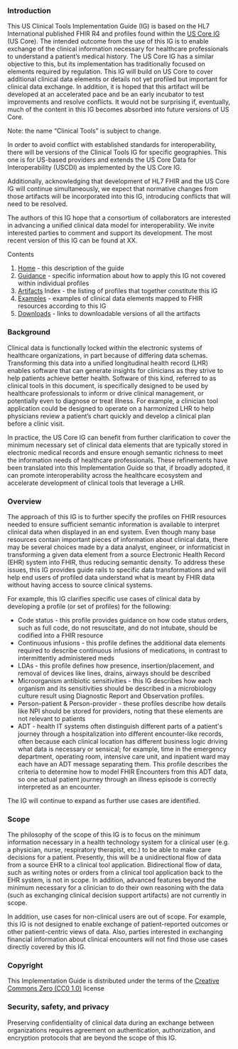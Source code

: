 ### Introduction

This US Clinical Tools Implementation Guide (IG) is based on the HL7 International published FHIR R4 and profiles found within the [US Core IG](http://www.hl7.org/fhir/us/core/index.html) (US Core). The intended outcome from the use of this IG is to enable exchange of the clinical information necessary for healthcare professionals to understand a patient’s medical history. The US Core IG has a similar objective to this, but its implementation has traditionally focused on elements required by regulation. This IG will build on US Core to cover additional clinical data elements or details not yet profiled but important for clinical data exchange. In addition, it is hoped that this artifact will be developed at an accelerated pace and be an early incubator to test improvements and resolve conflicts. It would not be surprising if, eventually, much of the content in this IG becomes absorbed into future versions of US Core.

Note: the name “Clinical Tools” is subject to change.

In order to avoid conflict with established standards for interoperability, there will be versions of the Clinical Tools IG for specific geographies. This one is for US-based providers and extends the US Core Data for Interoperability (USCDI) as implemented by the US Core IG.

Additionally, acknowledging that development of HL7 FHIR and the US Core IG will continue simultaneously, we expect that normative changes from those artifacts will be incorporated into this IG, introducing conflicts that will need to be resolved.

The authors of this IG hope that a consortium of collaborators are interested in advancing a unified clinical data model for interoperability. We invite interested parties to comment and support its development. The most recent version of this IG can be found at XX.


Contents

1. [Home](index.html) - this description of the guide
2. [Guidance](guidance.html) - specific information about how to apply this IG not covered within individual profiles
3. [Artifacts](artifacts.html) Index - the listing of profiles that together constitute this IG
4. [Examples](examples.html) - examples of clinical data elements mapped to FHIR resources according to this IG
5. [Downloads](downloads.html) - links to downloadable versions of all the artifacts

### Background

Clinical data is functionally locked within the electronic systems of healthcare organizations, in part because of differing data schemas. Transforming this data into a unified longitudinal health record (LHR) enables software that can generate insights for clinicians as they strive to help patients achieve better health. Software of this kind, referred to as clinical tools in this document, is specifically designed to be used by healthcare professionals to inform or drive clinical management, or potentially even to diagnose or treat illness. For example, a clinician tool application could be designed to operate on a harmonized LHR to help physicians review a patient’s chart quickly and develop a clinical plan before a clinic visit.

In practice, the US Core IG can benefit from further clarification to cover the minimum necessary set of clinical data elements that are typically stored in electronic medical records and ensure enough semantic richness to meet the information needs of healthcare professionals. These refinements have been translated into this Implementation Guide so that, if broadly adopted, it can promote interoperability across the healthcare ecosystem and accelerate development of clinical tools that leverage a LHR.

### Overview

The approach of this IG is to further specify the profiles on FHIR resources  needed to ensure sufficient semantic information is available to interpret clinical data when displayed in an end system. Even though many base resources contain important pieces of information about clinical data, there may be several choices made by a data analyst, engineer, or informaticist in transforming a given data element from a source Electronic Health Record (EHR) system into FHIR, thus reducing semantic density. To address these issues, this IG provides guide rails to specific data transformations and will help end users of profiled data understand what is meant by FHIR data without having access to source clinical systems.

For example, this IG clarifies specific use cases of clinical data by developing a profile (or set of profiles) for the following:

*   Code status - this profile provides guidance on how code status orders, such as full code, do not resuscitate, and do not intubate, should be codified into a FHIR resource
*   Continuous infusions - this profile defines the additional data elements required to describe continuous infusions of medications, in contrast to intermittently administered meds
*   LDAs - this profile defines how presence, insertion/placement, and removal of devices like lines, drains, airways should be described
*   Microorganism antibiotic sensitivities - this IG describes how each organism and its sensitivities should be described in a microbiology culture result using Diagnostic Report and Observation profiles.
*   Person-patient & Person-provider - these profiles describe how details like NPI should be stored for providers, noting that these elements are not relevant to patients
*   ADT - health IT systems often distinguish different parts of a patient's journey through a hospitalization into different encounter-like records, often because each clinical location has different business logic driving what data is necessary or sensical; for example, time in the emergency department, operating room, intensive care unit, and inpatient ward may each have an ADT message separating them. This profile describes the criteria to determine how to model FHIR Encounters from this ADT data, so one actual patient journey through an illness episode is correctly interpreted as an encounter.

The IG will continue to expand as further use cases are identified.


### Scope

The philosophy of the scope of this IG is to focus on the minimum information necessary in a health technology system for a clinical user (e.g. a physician, nurse, respiratory therapist, etc.) to be able to make care decisions for a patient. Presently, this will be a unidirectional flow of data from a source EHR to a clinical tool application. Bidirectional flow of data, such as writing notes or orders from a clinical tool application back to the EHR system, is not in scope. In addition, advanced features beyond the minimum necessary for a clinician to do their own reasoning with the data (such as exchanging clinical decision support artifacts) are not currently in scope.

In addition, use cases for non-clinical users are out of scope. For example, this IG is not designed to enable exchange of patient-reported outcomes or other patient-centric views of data. Also, parties interested in exchanging financial information about clinical encounters will not find those use cases directly covered by this IG.

### Copyright

This Implementation Guide is distributed under the terms of the [Creative Commons Zero (CC0 1.0)](https://creativecommons.org/publicdomain/zero/1.0/) license


### Security, safety, and privacy

Preserving confidentiality of clinical data during an exchange between organizations requires agreement on authentication, authorization, and encryption protocols that are beyond the scope of this IG.
